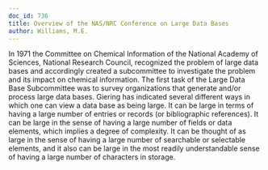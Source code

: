 ```yaml
---
doc_id: 736
title: Overview of the NAS/NRC Conference on Large Data Bases
author: Williams, M.E.
---
```


In 1971 the Committee on Chemical Information of the
National Academy of Sciences, National Research Council,
recognized the problem of large data bases and accordingly
created a subcommittee to investigate the problem and its
impact on chemical information.
  The first task of the Large Data Base Subcommittee was
to survey organizations that generate and/or process large
data bases.  Giering has indicated several different ways in
which one can view a data base as being large.  It can be
large in terms of having a large number of entries or
records (or bibliographic references).  It can be large in
the sense of having a large number of fields or data
elements, which implies a degree of complexity.  It can be
thought of as large in the sense of having a large number
of searchable or selectable elements, and it also can be
large in the most readily understandable sense of having
a large number of characters in storage.